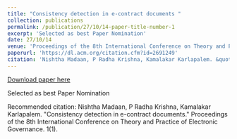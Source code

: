 ```yaml
---
title: "Consistency detection in e-contract documents "
collection: publications
permalink: /publication/27/10/14-paper-title-number-1
excerpt: 'Selected as best Paper Nomination'
date: 27/10/14
venue: 'Proceedings of the 8th International Conference on Theory and Practice of Electronic Governance, 2014'
paperurl: 'https://dl.acm.org/citation.cfm?id=2691249'
citation: 'Nishtha Madaan, P Radha Krishna, Kamalakar Karlapalem. &quot;Consistency detection in e-contract documents.&quot; Proceedings of the 8th International Conference on Theory and Practice of Electronic Governance. 1(1).'
---
```


<a href='https://dl.acm.org/citation.cfm?id=2691249'>Download paper here</a>

Selected as best Paper Nomination

Recommended citation: Nishtha Madaan, P Radha Krishna, Kamalakar Karlapalem. "Consistency detection in e-contract documents." Proceedings of the 8th International Conference on Theory and Practice of Electronic Governance. 1(1).